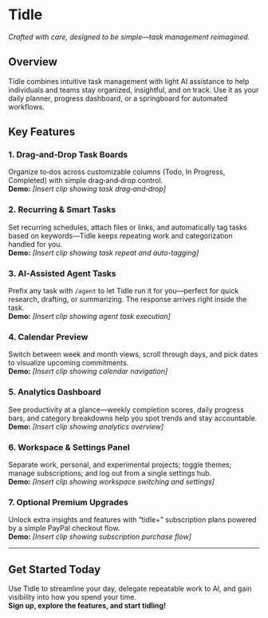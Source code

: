 # Tidle  
*Crafted with care, designed to be simple—task management reimagined.*

## Overview  
Tidle combines intuitive task management with light AI assistance to help individuals and teams stay organized, insightful, and on track. 
Use it as your daily planner, progress dashboard, or a springboard for automated workflows.

## Key Features  

### 1. Drag‑and‑Drop Task Boards  
Organize to‑dos across customizable columns (Todo, In Progress, Completed) with simple drag‑and‑drop control.  
**Demo:** *[Insert clip showing task drag‑and‑drop]*

### 2. Recurring & Smart Tasks  
Set recurring schedules, attach files or links, and automatically tag tasks based on keywords—Tidle keeps repeating work and categorization handled for you.  
**Demo:** *[Insert clip showing task repeat and auto-tagging]*

### 3. AI‑Assisted Agent Tasks  
Prefix any task with `/agent` to let Tidle run it for you—perfect for quick research, drafting, or summarizing. The response arrives right inside the task.  
**Demo:** *[Insert clip showing agent task execution]*

### 4. Calendar Preview  
Switch between week and month views, scroll through days, and pick dates to visualize upcoming commitments.  
**Demo:** *[Insert clip showing calendar navigation]*

### 5. Analytics Dashboard  
See productivity at a glance—weekly completion scores, daily progress bars, and category breakdowns help you spot trends and stay accountable.  
**Demo:** *[Insert clip showing analytics overview]*

### 6. Workspace & Settings Panel  
Separate work, personal, and experimental projects; toggle themes; manage subscriptions; and log out from a single settings hub.  
**Demo:** *[Insert clip showing workspace switching and settings]*

### 7. Optional Premium Upgrades  
Unlock extra insights and features with “tidle+” subscription plans powered by a simple PayPal checkout flow.  
**Demo:** *[Insert clip showing subscription purchase flow]*

---

## Get Started Today  
Use Tidle to streamline your day, delegate repeatable work to AI, and gain visibility into how you spend your time.  
**Sign up, explore the features, and start tidling!**
